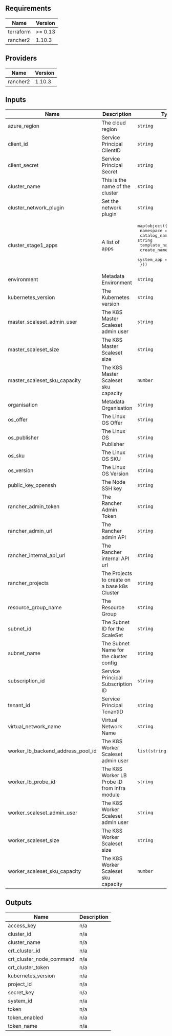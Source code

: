 ## Requirements

| Name | Version |
|------|---------|
| terraform | >= 0.13 |
| rancher2 | 1.10.3 |

## Providers

| Name | Version |
|------|---------|
| rancher2 | 1.10.3 |

## Inputs

| Name | Description | Type | Default | Required |
|------|-------------|------|---------|:--------:|
| azure\_region | The cloud region | `string` | n/a | yes |
| client\_id | Service Principal ClientID | `string` | n/a | yes |
| client\_secret | Service Principal Secret | `string` | n/a | yes |
| cluster\_name | This is the name of the cluster | `string` | n/a | yes |
| cluster\_network\_plugin | Set the network plugin | `string` | `"canal"` | no |
| cluster\_stage1\_apps | A list of apps | <pre>map(object({<br>    namespace = string<br>    catalog_name = string<br>    template_name = string<br>    create_namespace = bool<br>    system_app = bool<br>  }))</pre> | n/a | yes |
| environment | Metadata Environment | `string` | n/a | yes |
| kubernetes\_version | The Kubernetes version | `string` | `"v1.19.2-rancher1-1"` | no |
| master\_scaleset\_admin\_user | The K8S Master Scaleset admin user | `string` | n/a | yes |
| master\_scaleset\_size | The K8S Master Scaleset size | `string` | n/a | yes |
| master\_scaleset\_sku\_capacity | The K8S Master Scaleset sku capacity | `number` | n/a | yes |
| organisation | Metadata Organisation | `string` | n/a | yes |
| os\_offer | The Linux OS Offer | `string` | n/a | yes |
| os\_publisher | The Linux OS Publisher | `string` | n/a | yes |
| os\_sku | The Linux OS SKU | `string` | n/a | yes |
| os\_version | The Linux OS Version | `string` | `"latest"` | no |
| public\_key\_openssh | The Node SSH key | `string` | n/a | yes |
| rancher\_admin\_token | The Rancher Admin Token | `string` | n/a | yes |
| rancher\_admin\_url | The Rancher admin API | `string` | n/a | yes |
| rancher\_internal\_api\_url | The Rancher internal API url | `string` | n/a | yes |
| rancher\_projects | The Projects to create on a base k8s Cluster | `string` | n/a | yes |
| resource\_group\_name | The Resource Group | `string` | n/a | yes |
| subnet\_id | The Subnet ID for the ScaleSet | `string` | n/a | yes |
| subnet\_name | The Subnet Name for the cluster config | `string` | n/a | yes |
| subscription\_id | Service Principal Subscription ID | `string` | n/a | yes |
| tenant\_id | Service Principal TenantID | `string` | n/a | yes |
| virtual\_network\_name | Virtual Network Name | `string` | n/a | yes |
| worker\_lb\_backend\_address\_pool\_id | The K8S Worker Scaleset admin user | `list(string)` | n/a | yes |
| worker\_lb\_probe\_id | The K8S Worker LB Probe ID from Infra module | `string` | n/a | yes |
| worker\_scaleset\_admin\_user | The K8S Worker Scaleset admin user | `string` | n/a | yes |
| worker\_scaleset\_size | The K8S Worker Scaleset size | `string` | n/a | yes |
| worker\_scaleset\_sku\_capacity | The K8S Worker Scaleset sku capacity | `number` | n/a | yes |

## Outputs

| Name | Description |
|------|-------------|
| access\_key | n/a |
| cluster\_id | n/a |
| cluster\_name | n/a |
| crt\_cluster\_id | n/a |
| crt\_cluster\_node\_command | n/a |
| crt\_cluster\_token | n/a |
| kubernetes\_version | n/a |
| project\_id | n/a |
| secret\_key | n/a |
| system\_id | n/a |
| token | n/a |
| token\_enabled | n/a |
| token\_name | n/a |

